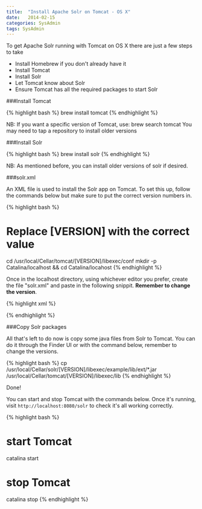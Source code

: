 ```yaml
---
title:  "Install Apache Solr on Tomcat - OS X"
date:   2014-02-15
categories: SysAdmin
tags: SysAdmin
---
```


To get Apache Solr running with Tomcat on OS X there are just a few steps to take

* Install Homebrew if you don't already have it
* Install Tomcat
* Install Solr
* Let Tomcat know about Solr
* Ensure Tomcat has all the required packages to start Solr

###Install Tomcat

{% highlight bash %}
brew install tomcat
{% endhighlight %}

NB: If you want a specific version of Tomcat, use: brew search tomcat
You may need to tap a repository to install older versions

###Install Solr

{% highlight bash %}
brew install solr
{% endhighlight %}

NB: As mentioned before, you can install older versions of solr if desired.

###solr.xml

An XML file is used to install the Solr app on Tomcat. To set this up, follow the commands below but make sure to put the correct version numbers in.

{% highlight bash %}
# Replace [VERSION] with the correct value
cd /usr/local/Cellar/tomcat/[VERSION]/libexec/conf
mkdir -p Catalina/localhost && cd Catalina/locahost
{% endhighlight %}

Once in the localhost directory, using whichever editor you prefer, create the file "solr.xml" and paste in the following snippit. **Remember to change the version**.

{% highlight xml %}
<?xml version="1.0" encoding="utf-8"?>
<Context docBase="/usr/local/Cellar/solr/[SOLR-VERSION]/libexec/example/webapps/solr.war" debug="0" crossContext="true">
  <Environment name="solr/home" type="java.lang.String" value="/usr/local/Cellar/solr/[SOLR-VERSION]/libexec/example/solr" override="true"/>
</Context>
{% endhighlight %}

###Copy Solr packages

All that's left to do now is copy some java files from Solr to Tomcat. You can do it through the Finder UI or with the command below, remember to change the versions.

{% highlight bash %}
cp /usr/local/Cellar/solr/[VERSION]/libexec/example/lib/ext/*.jar /usr/local/Cellar/tomcat/[VERSION]/libexec/lib
{% endhighlight %}

Done\!

You can start and stop Tomcat with the commands below. Once it's running, visit `http://localhost:8080/solr` to check it's all working correctly.

{% highlight bash %}
# start Tomcat
catalina start
# stop Tomcat
catalina stop
{% endhighlight %}

